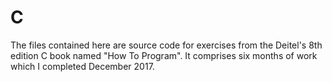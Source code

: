 # C
The files contained here are source code for exercises from the Deitel's 8th edition C book named "How To Program".  It comprises six months of work which I completed December 2017.
